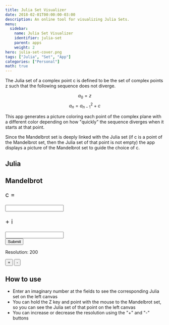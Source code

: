 ```yaml
---
title: Julia Set Visualizer
date: 2018-02-01T00:00:00-03:00
description: An online tool for visualizing Julia Sets.
menu:
  sidebar:
    name: Julia Set Visualizer
    identifier: julia-set
    parent: apps
    weight: 2
hero: julia-set-cover.png
tags: ["Julia", "Set", "App"]
categories: ["Personal"]
math: true
---
```


The Julia set of a complex point c is defined to be the set of complex points z such that the following sequence does not diverge.

$$a_0 = z$$
$$a_n = a_{n-1}^2 + c$$

This app generates a picture coloring each point of the complex plane with a different color depending on how "quickly" the sequence diverges when it starts at that point.

Since the Mandelbrot set is deeply linked with the Julia set (if c is a point of the Mandelbrot set, then the Julia set of that point is not empty) the app displays a picture of the Mandelbrot set to guide the choice of c.

<link rel="stylesheet" href="/css/julia.css">

<div id="gamediv">
  <div class="julia-row">
    <div class="julia-column">
      <h2>Julia</h2>
      <canvas id="julia"></canvas>
    </div>
    <div class="julia-column">
      <h2>Mandelbrot</h2>
      <canvas id="mand"></canvas>
    </div>
  </div>
</div>

<div class="input-group">
  <p class="row-el" style="font-size: 20px"> c = </p>
  <div class="row-el">
    <div class="inputBorder">
      <input type="text" id="real"/>
    </div>
  </div>
  <p class="row-el" style="font-size: 20px"> + i </p>
  <div class="row-el">
    <div class="inputBorder">
      <input type="text" id="imaginary"/>
    </div>
  </div>
  <input id="sub" class="row-el" type="submit" value="Submit" onClick="sub()"/>
</div>

<div class="res-group">
  <p id="res" class="row-el">Resolution: 200</p>
  <input class="row-el" type="submit" value="+" onClick="increaseResol()"/>
  <input class="row-el" type="submit" value="-" onClick="decreaseResol()"/>
</div>
<script>
  var onKeyPress = function(event)
  {
    if (event.keyCode == 13)
    {
      document.getElementById('sub').click();
    }
  }
  document.getElementById('real').onkeypress = onKeyPress
  document.getElementById('imaginary').onkeypress = onKeyPress
</script>

<script type="text/javascript" src="/js/game_engine.js"></script>
<script type="text/javascript" src="/js/julia_script.js"></script>

## How to use
* Enter an imaginary number at the fields to see the corresponding Julia set on the left canvas
* You can hold the Z key and point with the mouse to the Mandelbrot set, so you can see the Julia set of that point on the left canvas
* You can increase or decrease the resolution using the "+" and "-" buttons